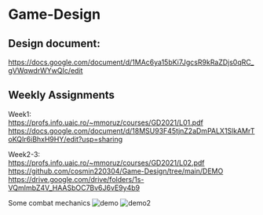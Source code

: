 # Game-Design

## Design document:  
https://docs.google.com/document/d/1MAc6ya15bKi7JgcsR9kRaZDjs0qRC_gVWqwdrWYwQIc/edit

## Weekly Assignments
Week1:      
https://profs.info.uaic.ro/~mmoruz/courses/GD2021/L01.pdf    
https://docs.google.com/document/d/18MSU93F45tjnZ2aDmPALX1SlkAMrToKQIr6iBhxH9HY/edit?usp=sharing     

Week2-3:  
https://profs.info.uaic.ro/~mmoruz/courses/GD2021/L02.pdf  
https://github.com/cosmin220304/Game-Design/tree/main/DEMO  
https://drive.google.com/drive/folders/1s-VQmImbZ4V_HAASbOC7Bv6J6vE9y4b9  

Some combat mechanics
![demo](https://user-images.githubusercontent.com/1769806/120477964-04aee600-c3b5-11eb-9806-f6badd903119.gif)
![demo2](https://user-images.githubusercontent.com/1769806/120477972-07114000-c3b5-11eb-9808-d9450cf1bbb4.gif)
